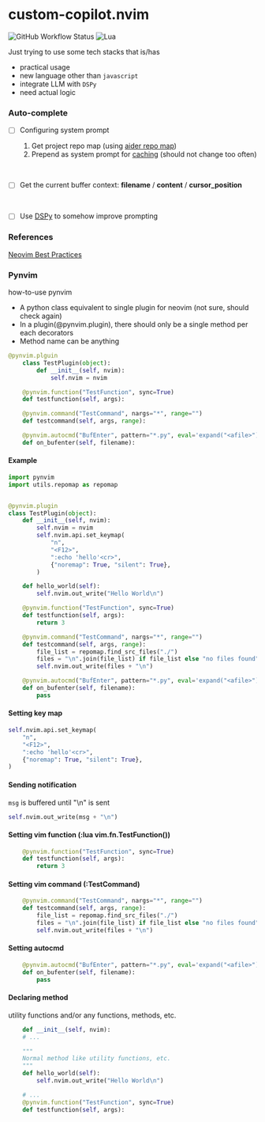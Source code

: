 # custom-copilot.nvim

![GitHub Workflow Status](https://img.shields.io/github/actions/workflow/status/ellisonleao/nvim-plugin-template/lint-test.yml?branch=main&style=for-the-badge)
![Lua](https://img.shields.io/badge/Made%20with%20Lua-blueviolet.svg?style=for-the-badge&logo=lua)

Just trying to use some tech stacks that is/has

- practical usage
- new language other than `javascript`
- integrate LLM with `DSPy`
- need actual logic

### Auto-complete

- [ ] Configuring system prompt

  1.  Get project repo map (using [aider repo map](https://github.com/paul-gauthier/aider/blob/f3cce95419e88f50351a70c14f6a9a319d92643b/aider/repomap.py#L30-L631))
  2.  Prepend as system prompt for [caching](https://platform.deepseek.com/api-docs/news/news0802/#how-to-use-deepseek-apis-caching-service) (should not change too often)

<br/>

- [ ] Get the current buffer context: **filename** / **content** / **cursor_position**

<br/>

- [ ] Use [DSPy](https://github.com/stanfordnlp/dspy?tab=readme-ov-file) to somehow improve prompting

### References

[Neovim Best Practices](https://github.com/nvim-neorocks/nvim-best-practices?tab=readme-ov-file)

### Pynvim

how-to-use pynvim

- A python class equivalent to single plugin for neovim (not sure, should check again)
- In a plugin(@pynvim.plugin), there should only be a single method per each decorators
- Method name can be anything

```py
@pynvim.plguin
    class TestPlugin(object):
        def __init__(self, nvim):
            self.nvim = nvim

    @pynvim.function("TestFunction", sync=True)
    def testfunction(self, args):

    @pynvim.command("TestCommand", nargs="*", range="")
    def testcommand(self, args, range):

    @pynvim.autocmd("BufEnter", pattern="*.py", eval='expand("<afile>")')
    def on_bufenter(self, filename):
```

#### Example

```py
import pynvim
import utils.repomap as repomap


@pynvim.plugin
class TestPlugin(object):
    def __init__(self, nvim):
        self.nvim = nvim
        self.nvim.api.set_keymap(
            "n",
            "<F12>",
            ":echo 'hello'<cr>",
            {"noremap": True, "silent": True},
        )

    def hello_world(self):
        self.nvim.out_write("Hello World\n")

    @pynvim.function("TestFunction", sync=True)
    def testfunction(self, args):
        return 3

    @pynvim.command("TestCommand", nargs="*", range="")
    def testcommand(self, args, range):
        file_list = repomap.find_src_files("./")
        files = "\n".join(file_list) if file_list else "no files found"
        self.nvim.out_write(files + "\n")

    @pynvim.autocmd("BufEnter", pattern="*.py", eval='expand("<afile>")')
    def on_bufenter(self, filename):
        pass
```

#### Setting key map

```py
self.nvim.api.set_keymap(
    "n",
    "<F12>",
    ":echo 'hello'<cr>",
    {"noremap": True, "silent": True},
)
```

#### Sending notification

`msg` is buffered until "\n" is sent

```py
self.nvim.out_write(msg + "\n")
```

#### Setting vim function (:lua vim.fn.TestFunction())

```py
    @pynvim.function("TestFunction", sync=True)
    def testfunction(self, args):
        return 3
```

#### Setting vim command (:TestCommand)

```py
    @pynvim.command("TestCommand", nargs="*", range="")
    def testcommand(self, args, range):
        file_list = repomap.find_src_files("./")
        files = "\n".join(file_list) if file_list else "no files found"
        self.nvim.out_write(files + "\n")
```

#### Setting autocmd

```py
    @pynvim.autocmd("BufEnter", pattern="*.py", eval='expand("<afile>")')
    def on_bufenter(self, filename):
        pass
```

#### Declaring method

utility functions and/or any functions, methods, etc.

```py
    def __init__(self, nvim):
    # ...

    """
    Normal method like utility functions, etc.
    """
    def hello_world(self):
        self.nvim.out_write("Hello World\n")

    # ...
    @pynvim.function("TestFunction", sync=True)
    def testfunction(self, args):
```
